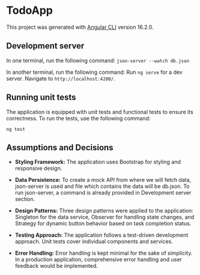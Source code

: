 # TodoApp

This project was generated with [Angular CLI](https://github.com/angular/angular-cli) version 16.2.0.


## Development server

In one terminal, run the following command:
`json-server --watch db.json`

In another terminal, run the following command:
Run `ng serve` for a dev server. Navigate to `http://localhost:4200/`. 

## Running unit tests

The application is equipped with unit tests and functional tests to ensure its correctness. To run the tests, use the following command:

`ng test`

## Assumptions and Decisions

- **Styling Framework:** The application uses Bootstrap for styling and responsive design.

- **Data Persistence:** To create a mock API from where we will fetch data, json-server is used and file which contains the data will be db.json. To run json-server, a command is already provided in Development server section.

- **Design Patterns:** Three design patterns were applied to the application: Singleton for the data service, Observer for handling state changes, and Strategy for dynamic button behavior based on task completion status.

- **Testing Approach:** The application follows a test-driven development approach. Unit tests cover individual components and services.

- **Error Handling:** Error handling is kept minimal for the sake of simplicity. In a production application, comprehensive error handling and user feedback would be implemented.
